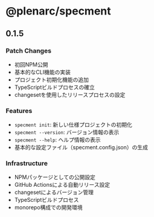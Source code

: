 # @plenarc/specment

## 0.1.5

### Patch Changes

- 初回NPM公開
- 基本的なCLI機能の実装
- プロジェクト初期化機能の追加
- TypeScriptビルドプロセスの確立
- changesetを使用したリリースプロセスの設定

### Features

- `specment init`: 新しい仕様プロジェクトの初期化
- `specment --version`: バージョン情報の表示
- `specment --help`: ヘルプ情報の表示
- 基本的な設定ファイル（specment.config.json）の生成

### Infrastructure

- NPMパッケージとしての公開設定
- GitHub Actionsによる自動リリース設定
- changesetによるバージョン管理
- TypeScriptビルドプロセス
- monorepo構成での開発環境